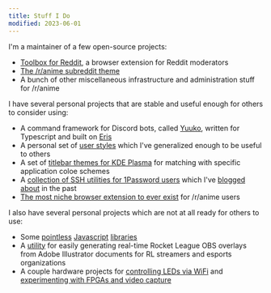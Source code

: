 ```yaml
---
title: Stuff I Do
modified: 2023-06-01
---
```


I'm a maintainer of a few open-source projects:

- [Toolbox for Reddit](https://github.com/toolbox-team/reddit-moderator-toolbox), a browser extension for Reddit moderators
- [The /r/anime subreddit theme](https://github.com/r-anime/stylesheet)
- A bunch of other miscellaneous infrastructure and administration stuff for /r/anime

I have several personal projects that are stable and useful enough for others to consider using:

- A command framework for Discord bots, called [Yuuko](https://eritbh.me/yuuko), written for Typescript and built on [Eris](https://github.com/abalabahaha/eris)
- A personal set of [user styles](/userstyles) which I've generalized enough to be useful to others
- A set of [titlebar themes for KDE Plasma](https://github.com/eritbh/kde-application-titlebar-themes) for matching with specific application coloe schemes
- A [collection of SSH utilities for 1Password users](https://github.com/eritbh/1password-ssh-utils) which I've [blogged](/2021/01/01/storing-ssh-keys-in-1password) [about](/2022/01/25/1password-ssh-keys-improved) in the past
- [The most niche browser extension to ever exist](https://github.com/eritbh/new-reddit-comment-faces) for /r/anime users

I also have several personal projects which are not at all ready for others to use:

- Some [pointless](https://github.com/eritbh/toolbox-api) [Javascript](https://github.com/eritbh/another-logger) [libraries](https://github.com/eritbh/emit-deprecation)
- A [utility](https://github.com/eritbh/rl-overlay-generator) for easily generating real-time Rocket League OBS overlays from Adobe Illustrator documents for RL streamers and esports organizations
- A couple hardware projects for [controlling LEDs via WiFi](https://github.com/eritbh/esp01-led-controller) and [experimenting with FPGAs and video capture](https://github.com/eritbh/flextest)
